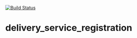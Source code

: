 [![Build Status](https://travis-ci.org/FernandoGroeler/delivery_service_registration.svg?branch=master)](https://travis-ci.org/FernandoGroeler/delivery_service_registration)
# delivery_service_registration

